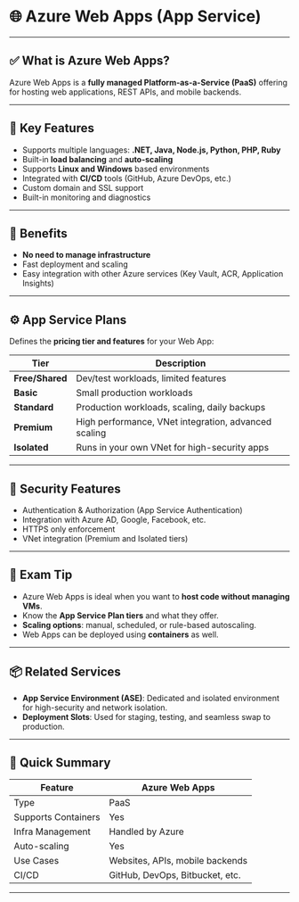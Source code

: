 # 🌐 Azure Web Apps (App Service)

---

## ✅ What is Azure Web Apps?

Azure Web Apps is a **fully managed Platform-as-a-Service (PaaS)** offering for hosting web applications, REST APIs, and mobile backends.

---

## 🧱 Key Features

- Supports multiple languages: **.NET, Java, Node.js, Python, PHP, Ruby**
- Built-in **load balancing** and **auto-scaling**
- Supports **Linux and Windows** based environments
- Integrated with **CI/CD** tools (GitHub, Azure DevOps, etc.)
- Custom domain and SSL support
- Built-in monitoring and diagnostics

---

## 🚀 Benefits

- **No need to manage infrastructure**
- Fast deployment and scaling
- Easy integration with other Azure services (Key Vault, ACR, Application Insights)

---

## ⚙️ App Service Plans

Defines the **pricing tier and features** for your Web App:

| Tier       | Description                                      |
|------------|--------------------------------------------------|
| **Free/Shared** | Dev/test workloads, limited features             |
| **Basic**       | Small production workloads                     |
| **Standard**    | Production workloads, scaling, daily backups   |
| **Premium**     | High performance, VNet integration, advanced scaling |
| **Isolated**    | Runs in your own VNet for high-security apps   |

---

## 🔐 Security Features

- Authentication & Authorization (App Service Authentication)
- Integration with Azure AD, Google, Facebook, etc.
- HTTPS only enforcement
- VNet integration (Premium and Isolated tiers)

---

## 📘 Exam Tip

- Azure Web Apps is ideal when you want to **host code without managing VMs**.
- Know the **App Service Plan tiers** and what they offer.
- **Scaling options**: manual, scheduled, or rule-based autoscaling.
- Web Apps can be deployed using **containers** as well.

---

## 📦 Related Services

- **App Service Environment (ASE)**: Dedicated and isolated environment for high-security and network isolation.
- **Deployment Slots**: Used for staging, testing, and seamless swap to production.

---

## 🧠 Quick Summary

| Feature               | Azure Web Apps                      |
|-----------------------|-------------------------------------|
| Type                  | PaaS                                |
| Supports Containers   | Yes                                 |
| Infra Management      | Handled by Azure                    |
| Auto-scaling          | Yes                                 |
| Use Cases             | Websites, APIs, mobile backends     |
| CI/CD                 | GitHub, DevOps, Bitbucket, etc.     |

---
